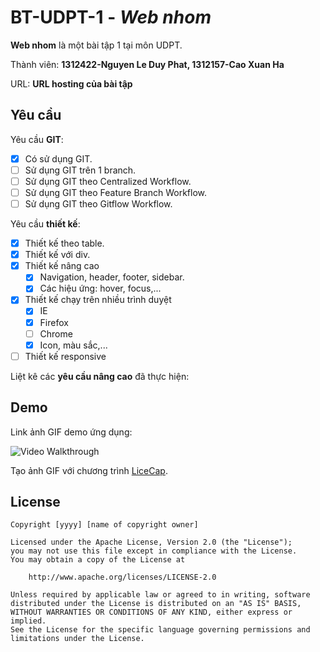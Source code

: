 # BT-UDPT-1 - *Web nhom*

**Web nhom** là một bài tập 1 tại môn UDPT.

Thành viên: **1312422-Nguyen Le Duy Phat, 1312157-Cao Xuan Ha**

URL: **URL hosting của bài tập**

## Yêu cầu

Yêu cầu **GIT**:

* [X] Có sử dụng GIT.
* [ ] Sử dụng GIT trên 1 branch.
* [ ] Sử dụng GIT theo Centralized Workflow.
* [ ] Sử dụng GIT theo Feature Branch Workflow.
* [ ] Sử dụng GIT theo Gitflow Workflow.

Yêu cầu **thiết kế**:

* [X] Thiết kế theo table.
* [X] Thiết kế với div.
* [X] Thiết kế nâng cao
    * [X] Navigation, header, footer, sidebar.
    * [X] Các hiệu ứng: hover, focus,...
* [X] Thiết kế chạy trên nhiều trình duyệt
    * [X] IE
    * [X] Firefox
    * [ ] Chrome
    * [X] Icon, màu sắc,...
* [ ] Thiết kế responsive

Liệt kê các **yêu cầu nâng cao** đã thực hiện:


## Demo

Link ảnh GIF demo ứng dụng:

![Video Walkthrough](demo.gif)

Tạo ảnh GIF với chương trình [LiceCap](http://www.cockos.com/licecap/).


## License

    Copyright [yyyy] [name of copyright owner]

    Licensed under the Apache License, Version 2.0 (the "License");
    you may not use this file except in compliance with the License.
    You may obtain a copy of the License at

        http://www.apache.org/licenses/LICENSE-2.0

    Unless required by applicable law or agreed to in writing, software
    distributed under the License is distributed on an "AS IS" BASIS,
    WITHOUT WARRANTIES OR CONDITIONS OF ANY KIND, either express or implied.
    See the License for the specific language governing permissions and
    limitations under the License.
